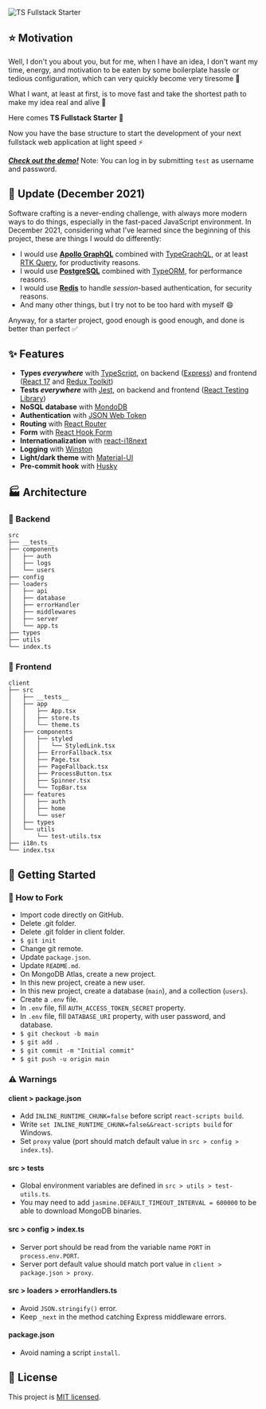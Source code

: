 ![TS Fullstack Starter](https://github.com/alaneparisot/ts-fullstack-starter/blob/main/ts-fullstack-starter.png?raw=true)

## ⭐ Motivation

Well, I don't you about you, but for me, when I have an idea, I don't want my time, energy, and motivation to be eaten by some boilerplate hassle or tedious configuration, which can very quickly become very tiresome 🥱

What I want, at least at first, is to move fast and take the shortest path to make my idea real and alive 🚀

Here comes **TS Fullstack Starter** 🎉

Now you have the base structure to start the development of your next fullstack web application at light speed ⚡

[**_Check out the demo!_**](https://ts-fullstack-starter.herokuapp.com) Note: You can log in by submitting `test` as username and password.

## 📅 Update (December 2021)

Software crafting is a never-ending challenge, with always more modern ways to do things, especially in the fast-paced JavaScript environment. In December 2021, considering what I’ve learned since the beginning of this project, these are things I would do differently:

- I would use [**Apollo GraphQL**](https://apollographql.com) combined with [TypeGraphQL](https://typegraphql.com/), or at least [RTK Query](https://redux-toolkit.js.org/rtk-query/overview), for productivity reasons.
- I would use [**PostgreSQL**](https://www.postgresql.org) combined with [TypeORM](https://typeorm.io), for performance reasons.
- I would use [**Redis**](https://redis.io) to handle _session_-based authentication, for security reasons.
- And many other things, but I try not to be too hard with myself 😄

Anyway, for a starter project, good enough is good enough, and done is better than perfect ✅

## ✨ Features

- **Types _everywhere_** with [TypeScript](https://www.typescriptlang.org), on backend ([Express](https://expressjs.com)) and frontend ([React 17](https://reactjs.org) and [Redux Toolkit](https://redux-toolkit.js.org))
- **Tests _everywhere_** with [Jest](https://jestjs.io), on backend and frontend ([React Testing Library](https://testing-library.com/docs/react-testing-library/intro))
- **NoSQL database** with [MondoDB](https://www.mongodb.com)
- **Authentication** with [JSON Web Token](https://jwt.io)
- **Routing** with [React Router](https://reactrouter.com)
- **Form** with [React Hook Form](https://react-hook-form.com)
- **Internationalization** with [react-i18next](https://react.i18next.com)
- **Logging** with [Winston](https://github.com/winstonjs/winston)
- **Light/dark theme** with [Material-UI](https://mui.com)
- **Pre-commit hook** with [Husky](https://github.com/typicode/husky)

## 🏭 Architecture

### 🧱 Backend

```
src
├── __tests__
├── components
│   ├── auth
│   ├── logs
│   └── users
├── config
├── loaders
│   ├── api
│   ├── database
│   ├── errorHandler
│   ├── middlewares
│   ├── server
│   └── app.ts
├── types
├── utils
└── index.ts
```

### 🧱 Frontend

```
client
├── src
│   ├── __tests__
│   ├── app
│   │   ├── App.tsx
│   │   ├── store.ts
│   │   └── theme.ts
│   ├── components
│   │   ├── styled
│   │   │   └── StyledLink.tsx
│   │   ├── ErrorFallback.tsx
│   │   ├── Page.tsx
│   │   ├── PageFallback.tsx
│   │   ├── ProcessButton.tsx
│   │   ├── Spinner.tsx
│   │   └── TopBar.tsx
│   ├── features
│   │   ├── auth
│   │   ├── home
│   │   └── user
│   ├── types
│   └── utils
│       └── test-utils.tsx
├── i18n.ts
└── index.tsx
```

## 🏃 Getting Started

### 🔧 How to Fork

- Import code directly on GitHub.
- Delete .git folder.
- Delete .git folder in client folder.
- `$ git init`
- Change git remote.
- Update `package.json`.
- Update `README.md`.
- On MongoDB Atlas, create a new project.
- In this new project, create a new user.
- In this new project, create a database (`main`), and a collection (`users`).
- Create a `.env` file.
- In `.env` file, fill `AUTH_ACCESS_TOKEN_SECRET` property.
- In `.env` file, fill `DATABASE_URI` property, with user password, and database.
- `$ git checkout -b main`
- `$ git add .`
- `$ git commit -m "Initial commit"`
- `$ git push -u origin main`

### ⚠️ Warnings

#### client > package.json

- Add `INLINE_RUNTIME_CHUNK=false` before script `react-scripts build`.
- Write `set INLINE_RUNTIME_CHUNK=false&&react-scripts build` for Windows.
- Set `proxy` value (port should match default value in `src > config > index.ts`).

#### src > tests

- Global environment variables are defined in `src > utils > test-utils.ts`.
- You may need to add `jasmine.DEFAULT_TIMEOUT_INTERVAL = 600000` to be able to download MongoDB binaries.

#### src > config > index.ts

- Server port should be read from the variable name `PORT` in `process.env.PORT`.
- Server port default value should match port value in `client > package.json > proxy`.

#### src > loaders > errorHandlers.ts

- Avoid `JSON.stringify()` error.
- Keep `_next` in the method catching Express middleware errors.

#### package.json

- Avoid naming a script `install`.

## 📄 License

This project is [MIT licensed](https://github.com/alaneparisot/mern-ts-starter/blob/main/LICENSE).
